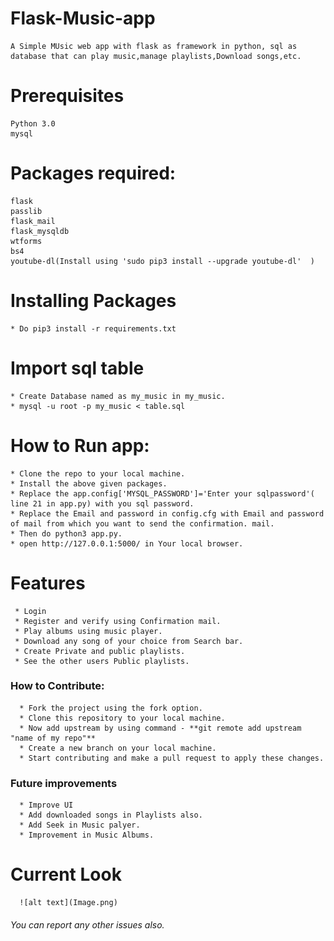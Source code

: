 # Flask-Music-app
    A Simple MUsic web app with flask as framework in python, sql as database that can play music,manage playlists,Download songs,etc.
# Prerequisites
    Python 3.0
    mysql
  
# Packages required:
    flask
    passlib
    flask_mail
    flask_mysqldb
    wtforms
    bs4
    youtube-dl(Install using 'sudo pip3 install --upgrade youtube-dl'  )
    
# Installing Packages
    * Do pip3 install -r requirements.txt

# Import sql table
    * Create Database named as my_music in my_music.
    * mysql -u root -p my_music < table.sql

# How to Run app:
    * Clone the repo to your local machine.
    * Install the above given packages.
    * Replace the app.config['MYSQL_PASSWORD']='Enter your sqlpassword'( line 21 in app.py) with you sql password.
    * Replace the Email and password in config.cfg with Email and password of mail from which you want to send the confirmation. mail.
    * Then do python3 app.py.
    * open http://127.0.0.1:5000/ in Your local browser.
    
# Features
     * Login
     * Register and verify using Confirmation mail.
     * Play albums using music player.
     * Download any song of your choice from Search bar.
     * Create Private and public playlists.
     * See the other users Public playlists.
   
 ### How to Contribute:
      * Fork the project using the fork option.
      * Clone this repository to your local machine.
      * Now add upstream by using command - **git remote add upstream "name of my repo"**
      * Create a new branch on your local machine.
      * Start contributing and make a pull request to apply these changes.
 ### Future improvements
      * Improve UI
      * Add downloaded songs in Playlists also.
      * Add Seek in Music palyer.
      * Improvement in Music Albums.
# Current Look
      ![alt text](Image.png)


###### You can report any other issues also.
   
   
  
 
 
   
